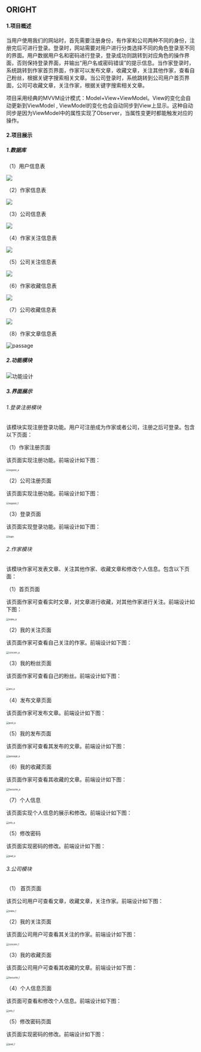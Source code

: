 ## ORIGHT

#### 1.项目概述

当用户使用我们的网站时，首先需要注册身份，有作家和公司两种不同的身份，注册完后可进行登录。登录时，网站需要对用户进行分类选择不同的角色登录至不同的界面。用户数据用户名和密码进行登录，登录成功则跳转到对应角色的操作界面，否则保持登录界面，并输出“用户名或密码错误”的提示信息。当作家登录时，系统跳转到作家首页界面，作家可以发布文章，收藏文章，关注其他作家，查看自己粉丝，根据关键字搜索相关文章。当公司登录时，系统跳转到公司用户首页界面，公司可收藏文章，关注作家，根据关键字搜索相关文章。

项目采用经典的MVVM设计模式：Model+View+ViewModel。View的变化会自动更新到ViewModel , ViewModel的变化也会自动同步到View上显示。这种自动同步是因为ViewModel中的属性实现了Observer，当属性变更时都能触发对应的操作。

#### 2.项目展示

##### 1.数据库

（1）用户信息表

![](F:\夏季小学期\pics\user.PNG)

（2）作家信息表

![](F:\夏季小学期\pics\author.PNG)

（3）公司信息表

![](F:\夏季小学期\pics\firm.PNG)

（4）作家关注信息表

![](F:\夏季小学期\pics\concern.PNG)

（5）公司关注信息表

![](F:\夏季小学期\pics\concern2.PNG)

（6）作家收藏信息表

![](F:\夏季小学期\pics\favourite.PNG)

（7）公司收藏信息表

![](F:\夏季小学期\pics\favourite2.PNG)

（8）作家文章信息表

![passage](F:\夏季小学期\pics\passage.PNG)

##### 2.功能模块

![功能设计](F:\夏季小学期\pics\功能设计.jpg)



##### 3.界面展示

###### 1.登录注册模块  

该模块实现注册登录功能。用户可注册成为作家或者公司，注册之后可登录。包含以下页面：  

（1）作家注册页面   

该页面实现注册功能。前端设计如下图：

<img src="F:\夏季小学期\pics\register_a.PNG" alt="register_a" style="zoom: 42%;" />

（2）公司注册页面

该页面实现注册功能。前端设计如下图：

<img src="F:\夏季小学期\pics\register_f.PNG" alt="register_f" style="zoom: 42%;" />

（3）登录页面 

该页面实现登录功能。前端设计如下图：

<img src="F:\夏季小学期\pics\login.PNG" alt="login" style="zoom: 42%;" />

###### 2.作家模块  

该模块作家可发表文章、关注其他作家、收藏文章和修改个人信息。包含以下页面：  

（1）首页页面

该页面作家可查看实时文章，对文章进行收藏，对其他作家进行关注。前端设计如下图：

<img src="F:\夏季小学期\pics\aindex.PNG" alt="index_a" style="zoom: 42%;" />

（2）我的关注页面

该页面作家可查看自己关注的作家。前端设计如下图：

<img src="F:\夏季小学期\pics\guanzhu_a.PNG" alt="concern_a" style="zoom: 42%;" />

（3）我的粉丝页面

该页面作家可查看自己的粉丝。前端设计如下图：

​                         <img src="F:\夏季小学期\pics\fans_a.PNG" alt="ans_a" style="zoom: 42%;" /> 

（4）发布文章页面

  该页面作家可发布文章。前端设计如下图：

<img src="F:\夏季小学期\pics\post.PNG" alt="post_a" style="zoom: 42%;" />

（5）我的发布页面

该页面作家可查看其发布的文章。前端设计如下图：

<img src="F:\夏季小学期\pics\past_a.PNG" alt="passage_a" style="zoom: 42%;" />

（6）我的收藏页面

该页面作家可查看其收藏的文章。前端设计如下图：

<img src="F:\夏季小学期\pics\shou_a.PNG" alt="favourite_a" style="zoom: 42%;" />

（7）个人信息

该页面实现个人信息的展示和修改。前端设计如下图：

<img src="F:\夏季小学期\pics\ainfo.PNG" alt="info_a" style="zoom: 42%;" />

（5）修改密码

该页面实现密码的修改。前端设计如下图：

<img src="F:\夏季小学期\pics\apwd.PNG" alt="pwd_a" style="zoom: 42%;" />

 

###### 3.公司模块

（1）  首页页面     

该页公司用户可查看文章，收藏文章，关注作家。前端设计如下图：

<img src="F:\夏季小学期\pics\finfo.PNG" alt="index_f" style="zoom: 42%;" />

（2）我的关注页面 

该页面公司用户可查看其关注的作家。前端设计如下图：

<img src="F:\夏季小学期\pics\guanzhu_f.PNG" alt="concern_f" style="zoom: 42%;" />

（3）我的收藏页面

该页面公司用户可查看其收藏的文章。前端设计如下图：

<img src="F:\夏季小学期\pics\shou_f.PNG" alt="favourite_f" style="zoom: 42%;" />

（4）个人信息页面

该页面可查看和修改个人信息。前端设计如下图：

<img src="F:\夏季小学期\pics\finfo2.PNG" alt="info_f" style="zoom: 42%;" />

（5）修改密码页面

该页面实现密码的修改。前端设计如下图：

<img src="F:\夏季小学期\pics\fpwd.PNG" alt="pwd_f" style="zoom: 42%;" />
